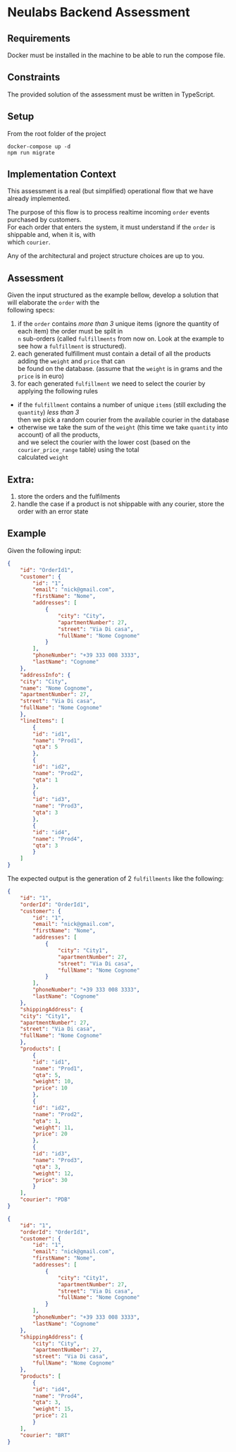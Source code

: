# Neulabs Backend Assessment

## Requirements

Docker must be installed in the machine to be able to run the compose file.

## Constraints

The provided solution of the assessment must be written in TypeScript.

## Setup
From the root folder of the project
```
docker-compose up -d
npm run migrate
```

## Implementation Context

This assessment is a real (but simplified) operational flow that we have already implemented.

The purpose of this flow is to process realtime incoming `order` events purchased by customers.  
For each order that enters the system, it must understand if the `order` is shippable and, when it is, with  
which `courier`.

Any of the architectural and project structure choices are up to you.

## Assessment

Given the input structured as the example bellow, develop a solution that will elaborate the `order` with the  
following specs:
1. if the `order` contains _more than 3_ unique items (ignore the quantity of each item) the order must be split in  
   `n` sub-orders (called `fulfillments` from now on. Look at the example to see how a `fulfillment` is structured).
2. each generated fulfillment must contain a detail of all the products adding the `weight` and `price` that can  
   be found on the database. (assume that the `weight` is in grams and the `price` is in euro)
3. for each generated `fulfillment` we need to select the courier by applying the following rules
  - if the `fulfillment` contains a number of unique `items` (still excluding the `quantity`) _less than 3_  
    then we pick a random courier from the available courier in the database
  - otherwise we take the sum of the `weight` (this time we take `quantity` into account) of all the products,  
    and we select the courier with the lower cost (based on the `courier_price_range` table) using the total  
    calculated `weight`


## Extra:
1. store the orders and the fulfilments
2. handle the case if a product is not shippable with any courier, store the order with an error state

## Example

Given the following input:

```json  
{  
    "id": "OrderId1",  
    "customer": {  
        "id": "1",  
        "email": "nick@gmail.com",  
        "firstName": "Nome",  
        "addresses": [  
            {  
                "city": "City",  
                "apartmentNumber": 27,  
                "street": "Via Di casa",  
                "fullName": "Nome Cognome"  
            }  
        ],  
        "phoneNumber": "+39 333 008 3333",  
        "lastName": "Cognome"  
    },  
    "addressInfo": {  
    "city": "City",  
    "name": "Nome Cognome",  
    "apartmentNumber": 27,  
    "street": "Via Di casa",  
    "fullName": "Nome Cognome"  
    },  
    "lineItems": [  
        {  
        "id": "id1",  
        "name": "Prod1",  
        "qta": 5  
        },  
        {  
        "id": "id2",  
        "name": "Prod2",  
        "qta": 1  
        },  
        {  
        "id": "id3",  
        "name": "Prod3",  
        "qta": 3  
        },  
        {  
        "id": "id4",  
        "name": "Prod4",  
        "qta": 3  
        }  
    ]  
}  
```  

The expected output is the generation of 2 `fulfillments` like the following:

```json  
{  
    "id": "1",  
    "orderId": "OrderId1",  
    "customer": {  
        "id": "1",  
        "email": "nick@gmail.com",  
        "firstName": "Nome",  
        "addresses": [  
            {  
                "city": "City1",  
                "apartmentNumber": 27,  
                "street": "Via Di casa",  
                "fullName": "Nome Cognome"  
            }  
        ],  
        "phoneNumber": "+39 333 008 3333",  
        "lastName": "Cognome"  
    },  
    "shippingAddress": {  
    "city": "City1",  
    "apartmentNumber": 27,  
    "street": "Via Di casa",  
    "fullName": "Nome Cognome"  
    },  
    "products": [  
        {  
        "id": "id1",  
        "name": "Prod1",  
        "qta": 5,  
        "weight": 10,  
        "price": 10  
        },  
        {  
        "id": "id2",  
        "name": "Prod2",  
        "qta": 1,  
        "weight": 11,  
        "price": 20  
        },  
        {  
        "id": "id3",  
        "name": "Prod3",  
        "qta": 3,  
        "weight": 12,  
        "price": 30  
        }  
    ],  
    "courier": "PDB"  
}  
```  

```json  
{  
    "id": "1",  
    "orderId": "OrderId1",  
    "customer": {  
        "id": "1",  
        "email": "nick@gmail.com",  
        "firstName": "Nome",  
        "addresses": [  
            {  
                "city": "City1",  
                "apartmentNumber": 27,  
                "street": "Via Di casa",  
                "fullName": "Nome Cognome"  
            }  
        ],  
        "phoneNumber": "+39 333 008 3333",  
        "lastName": "Cognome"  
    },  
    "shippingAddress": {  
        "city": "City",  
        "apartmentNumber": 27,  
        "street": "Via Di casa",  
        "fullName": "Nome Cognome"  
    },  
    "products": [  
        {  
        "id": "id4",  
        "name": "Prod4",  
        "qta": 3,  
        "weight": 15,  
        "price": 21  
        }  
    ],  
    "courier": "BRT"  
}  
```
